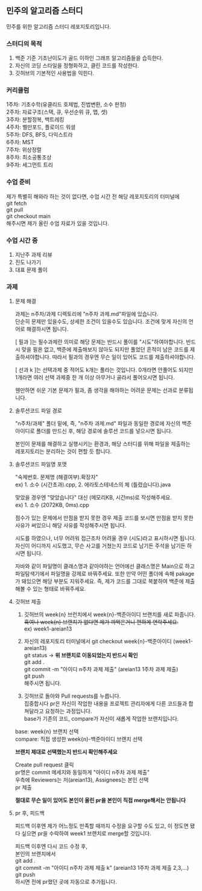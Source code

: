 ## 민주의 알고리즘 스터디
민주를 위한 알고리즘 스터디 레포지토리입니다.

### 스터디의 목적
1. 백준 기준 기초난이도가 골드 이하인 그래프 알고리즘들을 습득한다.  
2. 자신의 코딩 스타일을 정형화하고, 클린 코드를 작성한다.  
3. 깃허브의 기본적인 사용법을 익힌다.

### 커리큘럼
1주차: 기초수학(유클리드 호제법, 진법변환, 소수 판정)  
2주차: 자료구조(스택, 큐, 우선순위 큐, 맵, 셋)  
3주차: 분할정복, 백트레킹  
4주차: 벨만포드, 플로이드 워셜  
5주차: DFS, BFS, 다익스트라  
6주차: MST  
7주차: 위상정렬  
8주차: 최소공통조상  
9주차: 세그먼트 트리  

### 수업 준비
제가 특별히 해와라 하는 것이 없다면, 수업 시간 전 해당 레포지토리의 터미널에  
git fetch  
git pull  
git checkout main  
해주시면 제가 올린 수업 자료가 있을 것입니다.  

### 수업 시간 중
1. 지난주 과제 리뷰  
2. 진도 나가기
3. 대표 문제 풀이

### 과제
1. 문제 해결

    과제는 n주차/과제 디렉토리에 "n주차 과제.md"파일에 있습니다.  
    단순히 문제만 있을수도, 상세한 조건이 있을수도 있습니다. 조건에 맞게 자신의 언어로 해결하시면 됩니다.
    
    [ 필과 ]는 필수과제란 의미로 해당 문제는 반드시 풀이를 "시도"하여야합니다. 반드시 맞을 필욘 없고, 백준에 제출해보지 않아도 되지만 풀었던 흔적이 남은 코드를 제출하셔야합니다. 따라서 필과의 경우엔 무슨 일이 있어도 코드를 제출하셔야합니다.  
    
    [ 선과 k ]는 선택과제 중 적어도 k개는 풀라는 것입니다. 0개라면 안풀어도 되지만 1개라면 여러 선택 과제중 한 개 이상 아무거나 골라서 풀어오시면 됩니다.  
    
    웬만하면 쉬운 기본 문제가 필과, 좀 생각을 해야하는 어려운 문제는 선과로 분류됩니다.  
    
2. 솔루션코드 파일 경로

    "n주차/과제" 폴더 밑에, 즉, "n주차 과제.md" 파일과 동일한 경로에 자신의 백준 아이디로 폴더를 만드신 후, 해당 경로에 솔루션 코드를 넣으시면 됩니다.  
      
    본인이 문제를 해결하고 실행시키는 환경과, 해당 스터디를 위해 파일을 제출하는 레포지토리는 분리하는 것이 편할 듯 합니다.  


3. 솔루션코드 파일명 포맷

    "숙제번호. 문제명 (해결여부).확장자"  
    ex) 1. 소수 (시간초과).cpp, 2. 에라토스테네스의 체 (틀렸습니다).java  
  
    맞았을 경우엔 "맞았습니다" 대신 (메모리KB, 시간ms)로 작성해주세요.  
    ex) 1. 소수 (2072KB, 0ms).cpp  

    점수가 있는 문제에서 만점을 받지 못한 경우 제출 코드를 보시면 만점을 받지 못한 사유가 써있으니 해당 사유를 작성해주시면 됩니다.  

    시도를 하였으나, 너무 어려워 접근조차 어려울 경우 (시도)라고 표시하시면 됩니다.  
    자신이 어디까지 시도했고, 무슨 사고를 거쳤는지 코드로 남기든 주석을 남기든 하시면 됩니다.  

    자바와 같이 파일명이 클래스명과 같아야하는 언어에선 클래스명은 Main으로 하고 파일탐색기에서 파일명을 강제로 바꿔주세요. 또한 만약 어떤 폴더에 속해 pakage가 돼있으면 해당 부분도 지워주세요. 즉, 제가 코드를 그대로 복붙하여 백준에 제출해볼 수 있는 형태로 바꿔주세요.  


4. 깃허브 제출

    1. 깃허브의 week{n} 브런치에서 week{n}-백준아이디 브랜치를 새로 파줍니다.  
    ~~혹여나 week{n} 브랜치가 없다면 제가 까먹은거니 편하게 연락주세요.~~  
    ex) week1-areian13  

    2. 자신의 레포지토리 터미널에서 
    git checkout week{n}-백준아이디 (week1-areian13)  
    git status -> **위 브랜치로 이동되었는지 반드시 확인**  
    git add .  
    git commit -m "아이디 n주차 과제 제출" (areian13 1주차 과제 제출)  
    git push  
    해주시면 됩니다.

    3. 깃허브로 돌아와 Pull requests를 누릅니다.  
    집중합시다 pr은 자신이 작업한 내용을 프로젝트 관리자에게 다른 코드들과 합쳐달라고 요청하는 과정입니다.  
    base가 기존의 코드, compare가 자신이 새롭게 작업한 브랜치입니다.  
    
    base: week{n} 브랜치 선택  
    compare: 직접 생성한 week{n}-백준아이디 브랜치 선택  
    
    **브랜치 제대로 선택했는지 반드시 확인해주세요**  

    Create pull request 클릭  
    pr명은 commit 메세지와 동일하게 "아이디 n주차 과제 제출"  
    우측에 Reviewers는 저(areian13), Assignees는 본인 선택  
    pr 제출  

    **절대로 무슨 일이 있어도 본인이 올린 pr을 본인이 직접 merge해서는 안됩니다**


5. pr 후, 피드백  

    피드백 이후엔 제가 어느정도 만족할 때까지 수정을 요구할 수도 있고, 이 정도면 됐다 싶으면 pr을 수락하여 week1 브랜치로 merge할 것입니다.  

    피드백 이후엔 다시 코드 수정 후,  
    본인의 브랜치에서  
    git add .  
    git commit -m "아이디 n주차 과제 제출 k" (areian13 1주차 과제 제출 2,3,...)  
    git push  
    하시면 전에 pr했던 곳에 자동으로 추가됩니다.